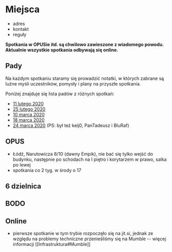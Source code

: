 # Miejsca

- adres
- kontakt
- reguły

**Spotkania w OPUSie itd. są chwilowo zawieszone z wiadomego powodu. Aktualnie wszystkie spotkania odbywają się online.**

## Pady

Na każdym spotkaniu staramy się prowadzić notatki, w których zabrane są luźne myśli uczestników, pomysły i plany na przyszłe spotkania.

Poniżej znajduje się lista padów z różnych spotkań:

* [11 lutego 2020](https://hastebin.com/raw/fefahuyoce)
* [25 lutego 2020](https://hastebin.com/raw/jijajesova)
* [10 marca 2020](https://hastebin.com/raw/saxidohose)
* [18 marca 2020](https://hastebin.com/raw/urixigifon)
* [24 marca 2020](https://hastebin.com/raw/itikifijow) (PS: był też keij0, PanTadeusz i BluRaf)

## OPUS
* Łódź, Narutowicza 8/10 (dawny Empik), nie bać się tylko wejść do budynku, następnie po schodach na I piętro i korytarzem w prawo, salka po lewej
* spotkania co 2 tyg. w środy o 17

## 6 dzielnica

## BODO

## Online

* pierwsze spotkanie w tym trybie rozpoczęło się na jit.si, jednak ze względu na problemy techniczne przenieśliśmy się na Mumble -- więcej informacji [[Infrastruktura#Mumble]]
